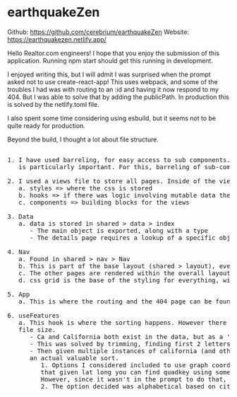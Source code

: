 # earthquakeZen

Github: https://github.com/cerebrium/earthquakeZen
Website: https://earthquakezen.netlify.app/

Hello Realtor.com engineers!
I hope that you enjoy the submission of this application. Running npm start should get this running in development.

I enjoyed writing this, but I will admit I was surprised when the prompt asked not to use create-react-app! This uses webpack, and
some of the troubles I had was with routing to an :id and having it now respond to my 404. But I was able to solve that by
adding the publicPath. In production this is solved by the netlify.toml file.

I also spent some time considering using esbuild, but it seems not to be quite ready for production.

Beyond the build, I thought a lot about file structure.

<pre>

1. I have used barreling, for easy access to sub components. However, I am aware that keeping areas of similarity close to each other
   is particularly important. For this, barreling of sub-components outside of their branch was avoided.

2. I used a views file to store all pages. Inside of the views, each file should represent a view. Inside of the view there should be:
   a. styles => where the css is stored
   b. hooks => if there was logic involving mutable data there is a hook responsible
   c. components => building blocks for the views

3. Data
   a. data is stored in shared > data > index
      - The main object is exported, along with a type
      - The details page requires a lookup of a specific object, this seems better suited to a hashmap, so one was made

4. Nav
   a. Found in shared > nav > Nav
   b. This is part of the base layout (shared > layout), every page shares this component so it was nested in at the top level
   c. The other pages are rendered within the overall layout
   d. css grid is the base of the styling for everything, with flex used primarily for centering

5. App
   a. This is where the routing and the 404 page can be found

6. useFeatures
   a. This hook is where the sorting happens. However there were a number of edge cases that were considered leading to a ballooning
   file size.
      - Ca and California both exist in the data, but as a 'sort' they should be considered the same
      - This was solved by trimming, finding first 2 letters for states, then making lowercase before comparing
      - Then given multiple instances of california (and others), the cities needed to be considered for 
      an actual valuable sort.
         1. Options I considered included to use graph coordinates that were inside the earthquakes, I know 
         that given lat long you can find quadkey using something like this: https://docs.microsoft.com/en-us/bingmaps/articles/bing-maps-tile-system
         However, since it wasn't in the prompt to do that, it was considered out of scope.
         2. The option decided was alphabetical based on city, when state is matching. 



</pre>
